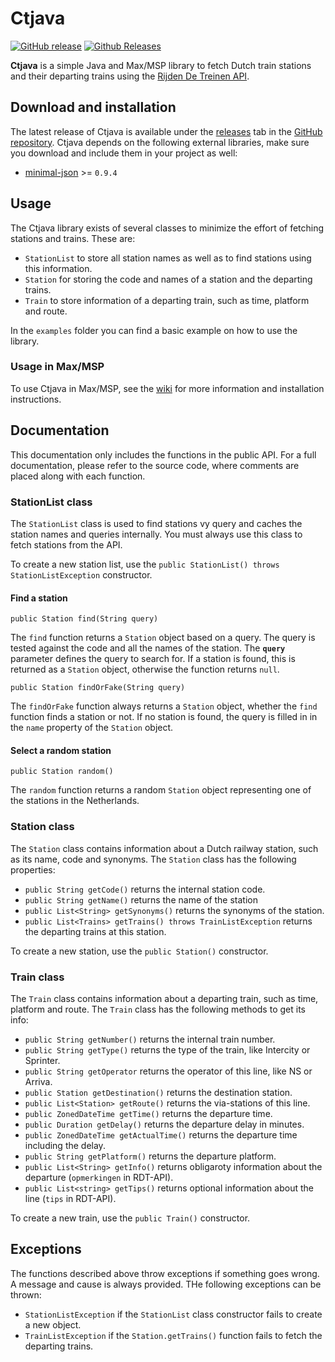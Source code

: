 # Ctjava

[![GitHub release](https://img.shields.io/github/release/dengsn/Ctjava.svg)](https://github.com/dengsn/Ctjava/releases) [![Github Releases](https://img.shields.io/github/downloads/dengsn/Ctjava/latest/total.svg)](https://github.com/dengsn/Ctjava/releases)

**Ctjava** is a simple Java and Max/MSP library to fetch Dutch train stations and their departing trains using the [Rijden De Treinen API](https://github.com/geertw/rdt-infoplus-dvs).

## Download and installation

The latest release of Ctjava is available under the [releases](https://github.com/dengsn/Ctjava/releases) tab in the [GitHub repository](https://github.com/dengsn/Ctjava). Ctjava depends on the following external libraries, make sure you download and include them in your project as well:

- [minimal-json](https://github.com/ralfstx/minimal-json) >= `0.9.4`

## Usage

The Ctjava library exists of several classes to minimize the effort of fetching stations and trains. These are:

- `StationList` to store all station names as well as to find stations using this information.
- `Station` for storing the code and names of a station and the departing trains.
- `Train` to store information of a departing train, such as time, platform and route.

In the `examples` folder you can find a basic example on how to use the library.

### Usage in Max/MSP

To use Ctjava in Max/MSP, see the [wiki](https://github.com/dengsn/Ctjava/wiki/Ctjava-in-Max) for more information and installation instructions.

## Documentation

This documentation only includes the functions in the public API. For a full documentation, please refer to the source code, where comments are placed along with each function.

### StationList class

The `StationList` class is used to find stations vy query and caches the station names and queries internally. You must always use this class to fetch stations from the API.

To create a new station list, use the `public StationList() throws StationListException` constructor.

#### Find a station

    public Station find(String query)

The `find` function returns a `Station` object based on a query. The query is tested against the code and all the names of the station. The **`query`** parameter defines the query to search for.  If a station is found, this is returned as a `Station` object, otherwise the function returns `null`.

    public Station findOrFake(String query)

The `findOrFake` function always returns a `Station` object, whether the `find` function finds a station or not. If no station is found, the query is filled in in the `name` property of the `Station` object.

#### Select a random station

    public Station random()

The `random` function returns a random `Station` object representing one of the stations in the Netherlands.

### Station class

The `Station` class contains information about a Dutch railway station, such as its name, code and synonyms. The `Station` class has the following properties:

- `public String getCode()`  returns the internal station code.
- `public String getName()` returns the name of the station
- `public List<String> getSynonyms()` returns the synonyms of the station.
- `public List<Trains> getTrains() throws TrainListException` returns the departing trains at this station.

To create a new station, use the `public Station()` constructor.

### Train class

The `Train` class contains information about a departing train, such as time, platform and route. The `Train` class has the following methods to get its info:

 - `public String getNumber()` returns the internal train number.
 - `public String getType()` returns the type of the train, like Intercity or Sprinter.
 - `public String getOperator` returns the operator of this line, like NS or Arriva.
 - `public Station getDestination()` returns the destination station.
 - `public List<Station> getRoute()` returns the via-stations of this line.
 - `public ZonedDateTime getTime()` returns the departure time.
 - `public Duration getDelay()` returns the departure delay in minutes.
 - `public ZonedDateTime getActualTime()` returns the departure time including the delay.
 - `public String getPlatform()` returns the departure platform.
 - `public List<String> getInfo()` returns obligaroty information about the departure (`opmerkingen` in RDT-API).
 - `public List<string> getTips()` returns optional information about the line (`tips` in RDT-API).
 
To create a new train, use the `public Train()` constructor.

## Exceptions

The functions described above throw exceptions if something goes wrong. A message and cause is always provided. THe following exceptions can be thrown:

 - `StationListException` if the `StationList` class constructor fails to create a new object.
 - `TrainListException` if the `Station.getTrains()` function fails to fetch the departing trains.
